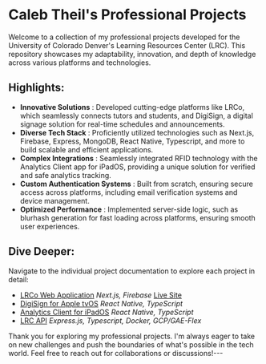 # Caleb Theil's Professional Projects

Welcome to a collection of my professional projects developed for the University of Colorado Denver's Learning Resources Center (LRC). This repository showcases my adaptability, innovation, and depth of knowledge across various platforms and technologies.
## Highlights: 
- **Innovative Solutions** : Developed cutting-edge platforms like LRCo, which seamlessly connects tutors and students, and DigiSign, a digital signage solution for real-time schedules and announcements. 
- **Diverse Tech Stack** : Proficiently utilized technologies such as Next.js, Firebase, Express, MongoDB, React Native, Typescript, and more to build scalable and efficient applications. 
- **Complex Integrations** : Seamlessly integrated RFID technology with the Analytics Client app for iPadOS, providing a unique solution for verified and safe analytics tracking. 
- **Custom Authentication Systems** : Built from scratch, ensuring secure access across platforms, including email verification systems and device management. 
- **Optimized Performance** : Implemented server-side logic, such as blurhash generation for fast loading across platforms, ensuring smooth user experiences.
## Dive Deeper:

Navigate to the individual project documentation to explore each project in detail: 
- [LRCo Web Application](https://github.com/ctheil/professional-projects/blob/main/docs/lrco.md)
_Next.js, Firebase_ [Live Site](https://www.ucdenver.xyz)
- [DigiSign for Apple tvOS](https://github.com/ctheil/professional-projects/blob/main/docs/DigiSign.md)
_React Native, TypeScript_
- [Analytics Client for iPadOS](https://github.com/ctheil/professional-projects/blob/main/docs/analytics-client.md)
_React Native, TypeScript_
- [LRC API](https://github.com/ctheil/professional-projects/blob/main/docs/lrc-api.md)
_Express.js, Typescript, Docker, GCP/GAE-Flex_

Thank you for exploring my professional projects. I'm always eager to take on new challenges and push the boundaries of what's possible in the tech world. Feel free to reach out for collaborations or discussions!---
